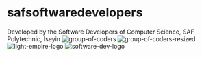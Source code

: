 # safsoftwaredevelopers
Developed by the Software Developers of Computer Science, SAF Polytechnic, Iseyin
![group-of-coders](https://user-images.githubusercontent.com/104940651/169558547-6fd1b4a8-70ac-4f1c-9959-f272b0ef8fc4.jpg)
![group-of-coders-resized](https://user-images.githubusercontent.com/104940651/169558595-3e73b991-b99d-44a7-9a10-7ccd7574f1c4.jpg)
![light-empire-logo](https://user-images.githubusercontent.com/104940651/169558600-807d290b-2b22-4392-8d04-94feab80ba73.png)
![software-dev-logo](https://user-images.githubusercontent.com/104940651/169558602-8f8ed123-0cf5-4d71-8b3f-721e255c8109.png)

